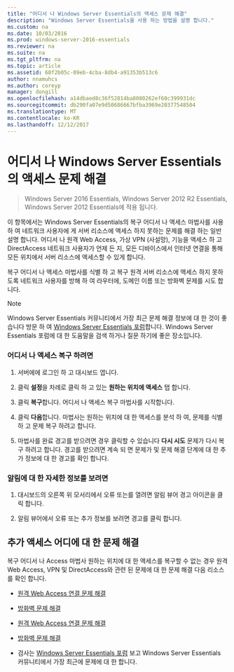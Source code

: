 ```yaml
---
title: "어디서 나 Windows Server Essentials의 액세스 문제 해결"
description: "Windows Server Essentials을 사용 하는 방법을 설명 합니다."
ms.custom: na
ms.date: 10/03/2016
ms.prod: windows-server-2016-essentials
ms.reviewer: na
ms.suite: na
ms.tgt_pltfrm: na
ms.topic: article
ms.assetid: 68f2b05c-09eb-4cba-8db4-a91353b513c6
author: nnamuhcs
ms.author: coreyp
manager: dongill
ms.openlocfilehash: a14dbaed8c36f52814ba8080262ef60c399931dc
ms.sourcegitcommit: db290fa07e9d50686667bfba3969e20377548504
ms.translationtype: MT
ms.contentlocale: ko-KR
ms.lasthandoff: 12/12/2017
---
```

# <a name="troubleshoot-anywhere-access-in-windows-server-essentials"></a>어디서 나 Windows Server Essentials의 액세스 문제 해결

>Windows Server 2016 Essentials, Windows Server 2012 R2 Essentials, Windows Server 2012 Essentials에 적용 됩니다.

이 항목에서는 Windows Server Essentials의 복구 어디서 나 액세스 마법사를 사용 하 여 네트워크 사용자에 게 서버 리소스에 액세스 하지 못하는 문제를 해결 하는 일반 설명 합니다. 어디서 나 원격 Web Access, 가상 VPN (사설망), 기능을 액세스 하 고 DirectAccess 네트워크 사용자가 언제 든 지, 모든 디바이스에서 인터넷 연결을 통해 모든 위치에서 서버 리소스에 액세스할 수 있게 합니다.  
  
 복구 어디서 나 액세스 마법사를 식별 하 고 복구 원격 서버 리소스에 액세스 하지 못하도록 네트워크 사용자를 방해 하 여 라우터에, 도메인 이름 또는 방화벽 문제를 시도 합니다.  
  
> [!NOTE]
>  Windows Server Essentials 커뮤니티에서 가장 최근 문제 해결 정보에 대 한 것이 좋습니다 방문 하 여 [Windows Server Essentials 포럼](https://social.technet.microsoft.com/Forums/winserveressentials/threads)합니다. Windows Server Essentials 포럼에 대 한 도움말을 검색 하거나 질문 하기에 좋은 장소입니다.  
  
### <a name="to-repair-anywhere-access"></a>어디서 나 액세스 복구 하려면  
  
1.  서버에에 로그인 하 고 대시보드 엽니다.  
  
2.  클릭 **설정**을 차례로 클릭 하 고 있는 **원하는 위치에 액세스** 탭 합니다.  
  
3.  클릭 **복구**합니다. 어디서 나 액세스 복구 마법사를 시작합니다.  
  
4.  클릭 **다음**합니다. 마법사는 원하는 위치에 대 한 액세스를 분석 하 여, 문제를 식별 하 고 문제 복구 하려고 합니다.  
  
5.  마법사를 완료 경고를 받으려면 경우 클릭할 수 있습니다 **다시 시도** 문제가 다시 복구 하려고 합니다. 경고를 받으려면 계속 되 면 문제가 및 문제 해결 단계에 대 한 추가 정보에 대 한 경고를 확인 합니다.  
  
### <a name="to-get-more-information-about-an-alert"></a>알림에 대 한 자세한 정보를 보려면  
  
1.  대시보드의 오른쪽 위 모서리에서 오류 또는를 열려면 알림 뷰어 경고 아이콘을 클릭 합니다.  
  
2.  알림 뷰어에서 오류 또는 추가 정보를 보려면 경고를 클릭 합니다.  
  
## <a name="additional-troubleshooting-for-anywhere-access"></a>추가 액세스 어디에 대 한 문제 해결  
 복구 어디서 나 Access 마법사 원하는 위치에 대 한 액세스를 복구할 수 없는 경우 원격 Web Access, VPN 및 DirectAccess와 관련 된 문제에 대 한 문제 해결 다음 리소스를 확인 합니다.  
  

-   [원격 Web Access 연결 문제 해결](Troubleshoot-Remote-Web-Access-connectivity-in-Windows-Server-Essentials.md)  
  
-   [방화벽 문제 해결](Troubleshoot-your-firewall-in-Windows-Server-Essentials.md)  

-   [원격 Web Access 연결 문제 해결](../support/Troubleshoot-Remote-Web-Access-connectivity-in-Windows-Server-Essentials.md)  
  
-   [방화벽 문제 해결](../support/Troubleshoot-your-firewall-in-Windows-Server-Essentials.md)  

  
-   검사는 [Windows Server Essentials 포럼](https://social.technet.microsoft.com/Forums/winserveressentials/threads) 보고 Windows Server Essentials 커뮤니티에서 가장 최근에 문제에 대 한 합니다.
